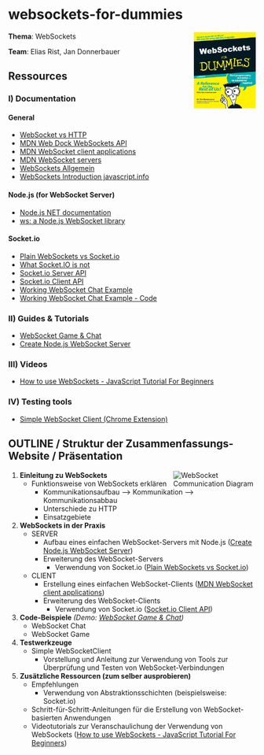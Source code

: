 # websockets-for-dummies
<img src="https://github.com/WDP3-FH/websockets-for-dummies/blob/main/assets/cover.png" align="right"
     alt="book with 'WebSockets for dummies' as title" width="25%">
**Thema**: WebSockets

**Team**: Elias Rist, Jan Donnerbauer

## Ressources
### I) Documentation
#### General
- [WebSocket vs HTTP](https://www.wallarm.com/what/a-simple-explanation-of-what-a-websocket-is)
- [MDN Web Dock WebSockets API](https://developer.mozilla.org/en-US/docs/Web/API/WebSockets_API)
- [MDN WebSocket client applications](https://developer.mozilla.org/en-US/docs/Web/API/WebSockets_API/Writing_WebSocket_client_applications)
- [MDN WebSocket servers](https://developer.mozilla.org/en-US/docs/Web/API/WebSockets_API/Writing_WebSocket_servers)
- [WebSockets Allgemein](https://www2.htw-dresden.de/~sobe/Internet_2017/Vo/5b_Websockets.pdf)
- [WebSockets Introduction javascript.info](https://javascript.info/websocket)

#### Node.js (for WebSocket Server)
- [Node.js NET documentation](https://nodejs.org/api/net.html)
- [ws: a Node.js WebSocket library](https://www.npmjs.com/package/ws)
  
#### Socket.io 
- [Plain WebSockets vs Socket.io](https://ably.com/topic/socketio-vs-websocket)
- [What Socket.IO is not](https://socket.io/docs/v4/#what-socketio-is-not)
- [Socket.io Server API](https://socket.io/docs/v4/server-api/)
- [Socket.io Client API](https://socket.io/docs/v4/client-api/)
- [Working WebSocket Chat Example](https://socket.io/demos/chat/)
- [Working WebSocket Chat Example - Code](https://github.com/socketio/socket.io/tree/master/examples/chat)

### II) Guides & Tutorials
- [WebSocket Game & Chat](https://unsere-schule.org/programmieren/javascript/websocket-chat-und-multiplayer-spiel/)
- [Create Node.js WebSocket Server](https://www.honeybadger.io/blog/websocket-node/)

### III) Videos
- [How to use WebSockets - JavaScript Tutorial For Beginners](https://www.youtube.com/watch?v=FduLSXEHLng&ab_channel=dcode)

### IV) Testing tools
- [Simple WebSocket Client (Chrome Extension)](https://github.com/olshevskiy87/simple-websocket-client)


## OUTLINE / Struktur der Zusammenfassungs-Website / Präsentation
1. **Einleitung zu WebSockets**
     <img src="https://assets-global.website-files.com/5ff66329429d880392f6cba2/63fe48adb8834a29a618ce84_148.3.png" align="right"
     alt="WebSocket Communication Diagram" width="35%">
   - Funktionsweise von WebSockets erklären
        - Kommunikationsaufbau --> Kommunikation --> Kommunikationsabbau
        - Unterschiede zu HTTP
        - Einsatzgebiete
2. **WebSockets in der Praxis**
   - SERVER
        - Aufbau eines einfachen WebSocket-Servers mit Node.js ([Create Node.js WebSocket Server](https://www.honeybadger.io/blog/websocket-node/))
        - Erweiterung des WebSocket-Servers
             - Verwendung von Socket.io ([Plain WebSockets vs Socket.io](https://ably.com/topic/socketio-vs-websocket))
   - CLIENT
        - Erstellung eines einfachen WebSocket-Clients ([MDN WebSocket client applications](https://developer.mozilla.org/en-US/docs/Web/API/WebSockets_API/Writing_WebSocket_client_applications))
        - Erweiterung des WebSocket-Clients
             - Verwendung von Socket.io ([Socket.io Client API](https://socket.io/docs/v4/client-api/))
4. **Code-Beispiele** *(Demo: [WebSocket Game & Chat](https://unsere-schule.org/programmieren/javascript/websocket-chat-und-multiplayer-spiel/))*
   - WebSocket Chat
   - WebSocket Game
5. **Testwerkzeuge**
   - Simple WebSocketClient
        - Vorstellung und Anleitung zur Verwendung von Tools zur Überprüfung und Testen von WebSocket-Verbindungen
6. **Zusätzliche Ressourcen (zum selber ausprobieren)**
   - Empfehlungen
        - Verwendung von Abstraktionsschichten (beispielsweise: Socket.io)
   - Schritt-für-Schritt-Anleitungen für die Erstellung von WebSocket-basierten Anwendungen
   - Videotutorials zur Veranschaulichung der Verwendung von WebSockets ([How to use WebSockets - JavaScript Tutorial For Beginners](https://www.youtube.com/watch?v=FduLSXEHLng&ab_channel=dcode))
